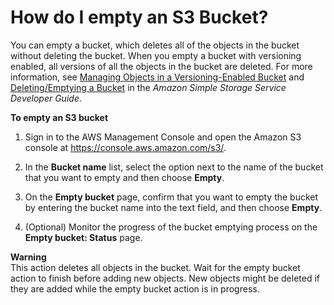 # How do I empty an S3 Bucket?<a name="empty-bucket"></a>

You can empty a bucket, which deletes all of the objects in the bucket without deleting the bucket\. When you empty a bucket with versioning enabled, all versions of all the objects in the bucket are deleted\. For more information, see [Managing Objects in a Versioning\-Enabled Bucket](https://docs.aws.amazon.com/AmazonS3/latest/dev/manage-objects-versioned-bucket.html) and [Deleting/Emptying a Bucket](https://docs.aws.amazon.com/AmazonS3/latest/dev/delete-or-empty-bucket.html) in the *Amazon Simple Storage Service Developer Guide*\.

**To empty an S3 bucket**

1. Sign in to the AWS Management Console and open the Amazon S3 console at [https://console\.aws\.amazon\.com/s3/](https://console.aws.amazon.com/s3/)\.

1. In the **Bucket name** list, select the option next to the name of the bucket that you want to empty and then choose **Empty**\.

1. On the **Empty bucket** page, confirm that you want to empty the bucket by entering the bucket name into the text field, and then choose **Empty**\.

1. \(Optional\) Monitor the progress of the bucket emptying process on the **Empty bucket: Status** page\.

**Warning**  
This action deletes all objects in the bucket\. Wait for the empty bucket action to finish before adding new objects\. New objects might be deleted if they are added while the empty bucket action is in progress\. 